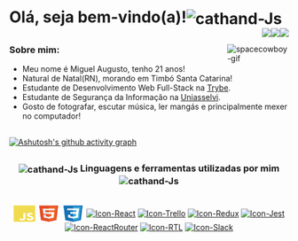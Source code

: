 
<div display="inline_block"> 
  <h1>Olá, seja bem-vindo(a)!<img align="center" alt="cathand-Js" height="30" width="40" src="https://user-images.githubusercontent.com/100048908/212252636-1d20ada1-aa24-4fc5-b36c-67c1d694fd89.gif">                                    
  <a href="https://www.instagram.com/miguelazuos/" target="_blank"><img align="right" src="https://img.shields.io/badge/-Instagram-%23E4405F?style=for-the-badge&logo=instagram&logoColor=white" target="_blank"></a>
  <a href = "miguelazuoss@gmail.com"><img align="right" src="https://img.shields.io/badge/-Gmail-%23333?style=for-the-badge&logo=gmail&logoColor=white" target="_blank"></a>
  <a href="https://www.linkedin.com/in/miguel-augusto-3319b9227/" target="_blank"><img align="right" src="https://img.shields.io/badge/-LinkedIn-%230077B5?style=for-the-badge&logo=linkedin&logoColor=white" target="_blank"></a>  </h1>  
  
</div>


##
<img src="https://user-images.githubusercontent.com/100048908/212252997-ef39ac53-20e6-4e6e-955f-3840292d3ca9.gif" alt="spacecowboy-gif" width="22%" align="right" />

### Sobre mim:

  <ul> 
    <li> Meu nome é Miguel Augusto, tenho 21 anos!</li>
    <li> Natural de Natal(RN), morando em Timbó Santa Catarina!</li>
    <li> Estudante de Desenvolvimento Web Full-Stack na <a href="https://www.betrybe.com/">Trybe</a>.</li>
    <li> Estudante de Segurança da Informação na <a href="https://portal.uniasselvi.com.br/?gclid=Cj0KCQiA_P6dBhD1ARIsAAGI7HAj4aBX-2B99VyJqnRKrxzQDuaXlfB0RjlK-hRqPrD7NJfzG60VLogaApFREALw_wcB#!">Uniasselvi</a>.</li>
  <li> Gosto de fotografar, escutar música, ler mangás e principalmente mexer no computador!</li>
  </ul>
  
  ##
  [![Ashutosh's github activity graph](https://github-readme-activity-graph.cyclic.app/graph?username=miguelazuoss&bg_color=0d1117&color=02e8d9&line=3fa6d9&point=403d3d&area=true&hide_border=true)](https://github.com/ashutosh00710/github-readme-activity-graph)

  ##
  ### <div align="center"><img align="center" alt="cathand-Js" height="30" width="40" src="https://user-images.githubusercontent.com/100048908/212257023-dbcc204f-48f7-4e65-8334-8feb3410051e.gif"> Linguagens e ferramentas utilizadas por mim<img align="center" alt="cathand-Js" height="30" width="40" src="https://user-images.githubusercontent.com/100048908/212256291-8cbd5002-9efd-4413-a828-174b30769b34.gif"> </div>
  <div style="display: inline_block" align="center"><br>
   <a href="https://www.google.com/search?q=javascript">
     <img align="center" alt="Icon-Js" height="30" width="40"
      src="https://raw.githubusercontent.com/devicons/devicon/master/icons/javascript/javascript-plain.svg"></a>
   <a href="https://www.google.com/search?q=html">
     <img align="center" alt="Icon-HTML" height="30" width="40"
      src="https://raw.githubusercontent.com/devicons/devicon/master/icons/html5/html5-original.svg"></a>
   <a href="https://www.google.com/search?q=css">
      <img align="center" alt="Icon-CSS" height="30" width="40"
       src="https://raw.githubusercontent.com/devicons/devicon/master/icons/css3/css3-original.svg"></a>
   <a href="https://www.google.com/search?q=react">
      <img align="center" alt="Icon-React" height="30" width="40"
       src="https://cdn.jsdelivr.net/gh/devicons/devicon/icons/react/react-original.svg" /></a>
   <a href="https://www.google.com/search?q=trello">
     <img align="center" alt="Icon-Trello" height="30" width="40"
      src="https://cdn.jsdelivr.net/gh/devicons/devicon/icons/trello/trello-plain.svg" ></a>
   <a href="https://www.google.com/search?q=redux">
      <img align="center" alt="Icon-Redux" height="30" width="40"
       src="https://cdn.jsdelivr.net/gh/devicons/devicon/icons/redux/redux-original.svg" /></a>
  <a href="https://www.google.com/search?q=jest">
     <img align="center" alt="Icon-Jest" height="30" width="40"
      src="https://cdn.jsdelivr.net/gh/devicons/devicon/icons/jest/jest-plain.svg"></a>
   <a href="https://www.google.com/search?q=reactrouter">
     <img align="center" alt="Icon-ReactRouter" height="30" width="40"
      src="https://reactrouter.com/_brand/react-router-mark-color.png"></a>
   <a href="https://www.google.com/search?q=react+testing+libray">
     <img align="center" alt="Icon-RTL" height="30" width="40"
      src="https://api.iconify.design/logos/testing-library.svg"></a>
   <a href="https://www.google.com/search?q=slack">
     <img align="center" alt="Icon-Slack" height="30" width="40"
      src="https://cdn.jsdelivr.net/gh/devicons/devicon/icons/slack/slack-original.svg" ></a>
  </div>
 </div>
<!--
**miguelazuoss/miguelazuoss** is a ✨ _special_ ✨ repository because its `README.md` (this file) appears on your GitHub profile.

Here are some ideas to get you started:

- 🔭 I’m currently working on ...
- 🌱 I’m currently learning ...
- 👯 I’m looking to collaborate on ...
- 🤔 I’m looking for help with ...
- 💬 Ask me about ...
- 📫 How to reach me: ...
- 😄 Pronouns: ...
- ⚡ Fun fact: ...
-->
